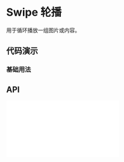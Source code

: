 # Swipe 轮播

用于循环播放一组图片或内容。


## 代码演示


### 基础用法

<code src="../../packages/wonder-ui/src/Swipe/demo/demo1.tsx"></code>

## API

<embed src="../../packages/wonder-ui/src/Swipe/index.md"></embed>
